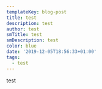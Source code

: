 ```yaml
---
templateKey: blog-post
title: test
description: test
author: test
smTitle: test
smDescription: test
color: blue
date: '2019-12-05T18:56:33+01:00'
tags:
  - test
---
```

test
